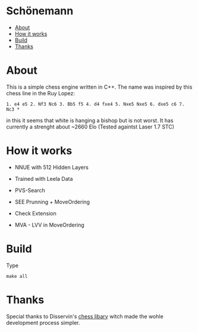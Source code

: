# Schönemann
- [About](#about)
- [How it works](#how-it-works)
- [Build](#build)
- [Thanks](#thanks)

# About
This is a simple chess engine written in C++. The name was inspired by this chess line in the Ruy Lopez:
```
1. e4 e5 2. Nf3 Nc6 3. Bb5 f5 4. d4 fxe4 5. Nxe5 Nxe5 6. dxe5 c6 7. Nc3 *
```
in this it seems that white is hanging a bishop but is not worst.
It has currently a strenght about ~2660 Elo (Tested againtst Laser 1.7 STC)

# How it works
-  NNUE with 512 Hidden Layers
-  Trained with Leela Data

-  PVS-Search
-  SEE Prunning + MoveOrdering
-  Check Extension
-  MVA - LVV in MoveOrdering

# Build
Type 
  ```
  make all
  ```

#  Thanks
Special thanks to Disservin's [chess libary](https://github.com/Disservin/chess-library/) witch made the wohle development process simpler.

